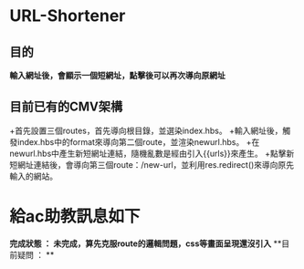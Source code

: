 # URL-Shortener
## 目的
**輸入網址後，會顯示一個短網址，點擊後可以再次導向原網址**

## 目前已有的CMV架構
+首先設置三個routes，首先導向根目錄，並選染index.hbs。
+輸入網址後，觸發index.hbs中的format來導向第二個route，並渲染newurl.hbs。
+在newurl.hbs中產生新短網址連結，隨機亂數是經由引入{{urls}}來產生。
+點擊新短網址連結後，會導向第三個route：/new-url，並利用res.redirect()來導向原先輸入的網站。

# 給ac助教訊息如下
**完成狀態 ： 未完成，算先克服route的邏輯問題，css等畫面呈現還沒引入**
**目前疑問 ： **
